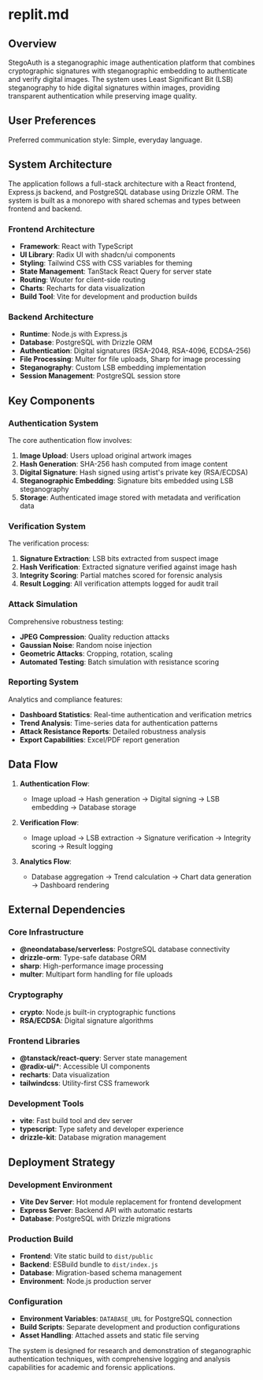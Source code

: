 # replit.md

## Overview

StegoAuth is a steganographic image authentication platform that combines cryptographic signatures with steganographic embedding to authenticate and verify digital images. The system uses Least Significant Bit (LSB) steganography to hide digital signatures within images, providing transparent authentication while preserving image quality.

## User Preferences

Preferred communication style: Simple, everyday language.

## System Architecture

The application follows a full-stack architecture with a React frontend, Express.js backend, and PostgreSQL database using Drizzle ORM. The system is built as a monorepo with shared schemas and types between frontend and backend.

### Frontend Architecture
- **Framework**: React with TypeScript
- **UI Library**: Radix UI with shadcn/ui components
- **Styling**: Tailwind CSS with CSS variables for theming
- **State Management**: TanStack React Query for server state
- **Routing**: Wouter for client-side routing
- **Charts**: Recharts for data visualization
- **Build Tool**: Vite for development and production builds

### Backend Architecture
- **Runtime**: Node.js with Express.js
- **Database**: PostgreSQL with Drizzle ORM
- **Authentication**: Digital signatures (RSA-2048, RSA-4096, ECDSA-256)
- **File Processing**: Multer for file uploads, Sharp for image processing
- **Steganography**: Custom LSB embedding implementation
- **Session Management**: PostgreSQL session store

## Key Components

### Authentication System
The core authentication flow involves:
1. **Image Upload**: Users upload original artwork images
2. **Hash Generation**: SHA-256 hash computed from image content
3. **Digital Signature**: Hash signed using artist's private key (RSA/ECDSA)
4. **Steganographic Embedding**: Signature bits embedded using LSB steganography
5. **Storage**: Authenticated image stored with metadata and verification data

### Verification System
The verification process:
1. **Signature Extraction**: LSB bits extracted from suspect image
2. **Hash Verification**: Extracted signature verified against image hash
3. **Integrity Scoring**: Partial matches scored for forensic analysis
4. **Result Logging**: All verification attempts logged for audit trail

### Attack Simulation
Comprehensive robustness testing:
- **JPEG Compression**: Quality reduction attacks
- **Gaussian Noise**: Random noise injection
- **Geometric Attacks**: Cropping, rotation, scaling
- **Automated Testing**: Batch simulation with resistance scoring

### Reporting System
Analytics and compliance features:
- **Dashboard Statistics**: Real-time authentication and verification metrics
- **Trend Analysis**: Time-series data for authentication patterns
- **Attack Resistance Reports**: Detailed robustness analysis
- **Export Capabilities**: Excel/PDF report generation

## Data Flow

1. **Authentication Flow**:
   - Image upload → Hash generation → Digital signing → LSB embedding → Database storage
   
2. **Verification Flow**:
   - Image upload → LSB extraction → Signature verification → Integrity scoring → Result logging

3. **Analytics Flow**:
   - Database aggregation → Trend calculation → Chart data generation → Dashboard rendering

## External Dependencies

### Core Infrastructure
- **@neondatabase/serverless**: PostgreSQL database connectivity
- **drizzle-orm**: Type-safe database ORM
- **sharp**: High-performance image processing
- **multer**: Multipart form handling for file uploads

### Cryptography
- **crypto**: Node.js built-in cryptographic functions
- **RSA/ECDSA**: Digital signature algorithms

### Frontend Libraries
- **@tanstack/react-query**: Server state management
- **@radix-ui/***: Accessible UI components
- **recharts**: Data visualization
- **tailwindcss**: Utility-first CSS framework

### Development Tools
- **vite**: Fast build tool and dev server
- **typescript**: Type safety and developer experience
- **drizzle-kit**: Database migration management

## Deployment Strategy

### Development Environment
- **Vite Dev Server**: Hot module replacement for frontend development
- **Express Server**: Backend API with automatic restarts
- **Database**: PostgreSQL with Drizzle migrations

### Production Build
- **Frontend**: Vite static build to `dist/public`
- **Backend**: ESBuild bundle to `dist/index.js`
- **Database**: Migration-based schema management
- **Environment**: Node.js production server

### Configuration
- **Environment Variables**: `DATABASE_URL` for PostgreSQL connection
- **Build Scripts**: Separate development and production configurations
- **Asset Handling**: Attached assets and static file serving

The system is designed for research and demonstration of steganographic authentication techniques, with comprehensive logging and analysis capabilities for academic and forensic applications.